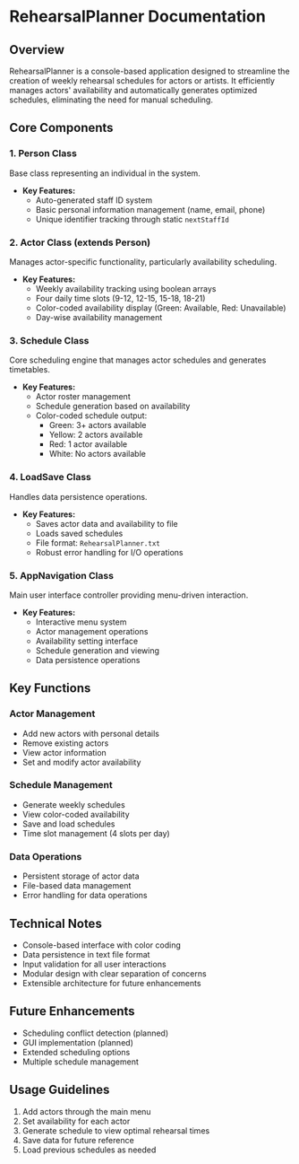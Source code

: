 # RehearsalPlanner Documentation

## Overview
RehearsalPlanner is a console-based application designed to streamline the creation of weekly rehearsal schedules for actors or artists. It efficiently manages actors' availability and automatically generates optimized schedules, eliminating the need for manual scheduling.

## Core Components

### 1. Person Class
Base class representing an individual in the system.
- **Key Features:**
  - Auto-generated staff ID system
  - Basic personal information management (name, email, phone)
  - Unique identifier tracking through static `nextStaffId`

### 2. Actor Class (extends Person)
Manages actor-specific functionality, particularly availability scheduling.
- **Key Features:**
  - Weekly availability tracking using boolean arrays
  - Four daily time slots (9-12, 12-15, 15-18, 18-21)
  - Color-coded availability display (Green: Available, Red: Unavailable)
  - Day-wise availability management

### 3. Schedule Class
Core scheduling engine that manages actor schedules and generates timetables.
- **Key Features:**
  - Actor roster management
  - Schedule generation based on availability
  - Color-coded schedule output:
    - Green: 3+ actors available
    - Yellow: 2 actors available
    - Red: 1 actor available
    - White: No actors available

### 4. LoadSave Class
Handles data persistence operations.
- **Key Features:**
  - Saves actor data and availability to file
  - Loads saved schedules
  - File format: `RehearsalPlanner.txt`
  - Robust error handling for I/O operations

### 5. AppNavigation Class
Main user interface controller providing menu-driven interaction.
- **Key Features:**
  - Interactive menu system
  - Actor management operations
  - Availability setting interface
  - Schedule generation and viewing
  - Data persistence operations

## Key Functions

### Actor Management
- Add new actors with personal details
- Remove existing actors
- View actor information
- Set and modify actor availability

### Schedule Management
- Generate weekly schedules
- View color-coded availability
- Save and load schedules
- Time slot management (4 slots per day)

### Data Operations
- Persistent storage of actor data
- File-based data management
- Error handling for data operations

## Technical Notes
- Console-based interface with color coding
- Data persistence in text file format
- Input validation for all user interactions
- Modular design with clear separation of concerns
- Extensible architecture for future enhancements

## Future Enhancements
- Scheduling conflict detection (planned)
- GUI implementation (planned)
- Extended scheduling options
- Multiple schedule management

## Usage Guidelines
1. Add actors through the main menu
2. Set availability for each actor
3. Generate schedule to view optimal rehearsal times
4. Save data for future reference
5. Load previous schedules as needed
